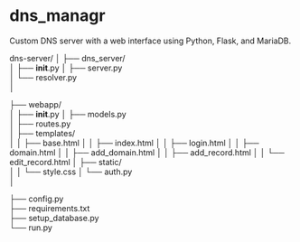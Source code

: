 # dns_managr
Custom DNS server with a web interface using Python, Flask, and MariaDB.


dns-server/
│
├── dns_server/              
│   ├── __init__.py
│   ├── server.py             
│   └── resolver.py          
│

├── webapp/                   
│   ├── __init__.py
│   ├── models.py             
│   ├── routes.py             
│   ├── templates/            
│   │   ├── base.html
│   │   ├── index.html
│   │   ├── login.html
│   │   ├── domain.html
│   │   ├── add_domain.html
│   │   ├── add_record.html
│   │   └── edit_record.html
│   ├── static/               
│   │   └── style.css
│   └── auth.py               
│

├── config.py                 
├── requirements.txt          
├── setup_database.py         
└── run.py                    
